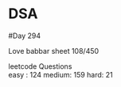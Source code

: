 # DSA

#Day 294

Love babbar sheet
    108/450
    
leetcode Questions   
easy : 124
medium: 159
hard: 21


